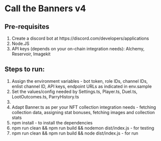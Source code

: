 # Call the Banners v4

## Pre-requisites

<ol>

<li>Create a discord bot at https://discord.com/developers/applications</li>
<li>Node.JS</li>
<li>API keys (depends on your on-chain integration needs): Alchemy, Reservoir, Imagekit</li>

</ol>

## Steps to run:

<ol>

<li>Assign the environment variables - bot token, role IDs, channel IDs, enlist channel ID, API keys, endpoint URLs as indicated in env.sample</li>
<li>Set the values/config needed by Settings.ts, Player.ts, Duel.ts, LootOutcomes.ts, ParryHistory.ts<li>
<li>Adapt Banner.ts as per your NFT collection integration needs - fetching collection data, assigning stat bonuses, fetching images and collection stats</li>
<li>npm install - to install the dependencies</li>
<li>npm run clean && npm run build && nodemon dist/index.js - for testing</li>
<li>npm run clean && npm run build && node dist/index.js - for run</li>

</ol>